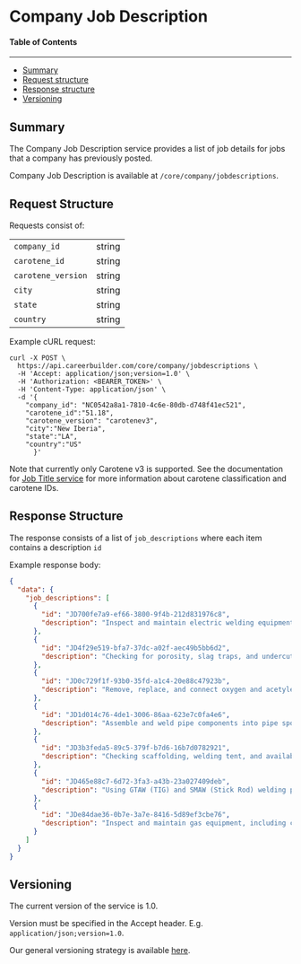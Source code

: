 Company Job Description
==================

#### Table of Contents
_______

- [Summary](#summary)
- [Request structure](#request-structure)
- [Response structure](#response-structure)
- [Versioning](#versioning)

## Summary

The Company Job Description service provides a list of job details for jobs that a company has 
previously posted. 

Company Job Description is available at `/core/company/jobdescriptions`.


## Request Structure

Requests consist of:

|                    |        |
|--------------------|--------|
| `company_id`       | string |
| `carotene_id`      | string |
| `carotene_version` | string |
| `city`             | string |
| `state`            | string |
| `country`          | string |

Example cURL request: 

```
curl -X POST \
  https://api.careerbuilder.com/core/company/jobdescriptions \
  -H 'Accept: application/json;version=1.0' \
  -H 'Authorization: <BEARER_TOKEN>' \
  -H 'Content-Type: application/json' \
  -d '{
	"company_id": "NC0542a8a1-7810-4c6e-80db-d748f41ec521",
	"carotene_id":"51.18",
	"carotene_version": "carotenev3",
	"city":"New Iberia",
	"state":"LA",
	"country":"US"
      }'
```

Note that currently only Carotene v3 is supported. See the documentation for [Job Title service](https://github.com/careerbuilder/DataScienceAPIDocumentation/blob/master/JobTitle.md)
for more information about carotene classification and carotene IDs.


## Response Structure
The response consists of a list of `job_descriptions` where each item contains a description `id` 


Example response body:

```json
{
  "data": {
    "job_descriptions": [
      {
        "id": "JD700fe7a9-ef66-3800-9f4b-212d831976c8",
        "description": "Inspect and maintain electric welding equipment, including checking leads"
      },
      {
        "id": "JD4f29e519-bfa7-37dc-a02f-aec49b5bb6d2",
        "description": "Checking for porosity, slag traps, and undercut, checking and adjusting component alignment, and monitoring and adjusting welding machine temperature and polarity"
      },
      {
        "id": "JD0c729f1f-93b0-35fd-a1c4-20e88c47923b",
        "description": "Remove, replace, and connect oxygen and acetylene bottles"
      },
      {
        "id": "JD1d014c76-4de1-3006-86aa-623e7c0fa4e6",
        "description": "Assemble and weld pipe components into pipe spools or completed pipe assemblies"
      },
      {
        "id": "JD3b3feda5-89c5-379f-b7d6-16b7d0782921",
        "description": "Checking scaffolding, welding tent, and availability of a fire watch and fire extinguishing equipment"
      },
      {
        "id": "JD465e88c7-6d72-3fa3-a43b-23a027409deb",
        "description": "Using GTAW (TIG) and SMAW (Stick Rod) welding procedures"
      },
      {
        "id": "JDe84dae36-0b7e-3a7e-8416-5d89ef3cbe76",
        "description": "Inspect and maintain gas equipment, including changing gauges, repairing hoses"
      }
    ]
  }
}
```
 
## Versioning
The current version of the service is 1.0. 

Version must be specified in the Accept header. E.g. `application/json;version=1.0`. 

Our general versioning strategy is available [here](/Versioning.md).

